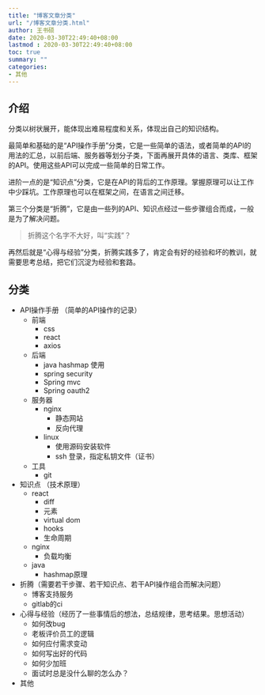 ```yaml
---
title: "博客文章分类"
url: "/博客文章分类.html"
author: 王书硕
date: 2020-03-30T22:49:40+08:00
lastmod : 2020-03-30T22:49:40+08:00
toc: true
summary: ""
categories:
- 其他
---
```


## 介绍

分类以树状展开，能体现出难易程度和关系，体现出自己的知识结构。

最简单和基础的是“API操作手册”分类，它是一些简单的语法，或者简单的API的用法的汇总，以前后端、服务器等划分子类，下面再展开具体的语言、类库、框架的API。使用这些API可以完成一些简单的日常工作。

进阶一点的是“知识点”分类，它是在API的背后的工作原理。掌握原理可以让工作中少踩坑。工作原理也可以在框架之间，在语言之间迁移。

第三个分类是“折腾”，它是由一些列的API、知识点经过一些步骤组合而成，一般是为了解决问题。

> 折腾这个名字不大好，叫“实践”？

再然后就是“心得与经验”分类，折腾实践多了，肯定会有好的经验和坏的教训，就需要思考总结，把它们沉淀为经验和套路。

## 分类

- API操作手册 （简单的API操作的记录）
	- 前端
		- css
		- react
		- axios
	- 后端
		- java hashmap 使用
		- spring security
		- Spring mvc
		- Spring oauth2
	- 服务器
		- nginx
			- 静态网站
			- 反向代理
		- linux
			- 使用源码安装软件
			- ssh 登录，指定私钥文件（证书）
	- 工具
		- git
- 知识点 （技术原理）
	- react
		- diff
		- 元素
		- virtual dom
		- hooks
		- 生命周期
	- nginx
		- 负载均衡
	- java
		- hashmap原理
- 折腾（需要若干步骤、若干知识点、若干API操作组合而解决问题）
	- 博客支持服务
	- gitlab的ci
- 心得与经验（经历了一些事情后的想法，总结规律，思考结果。思想活动）
	- 如何改bug
	- 老板评价员工的逻辑
	- 如何应付需求变动
	- 如何写出好的代码
	- 如何少加班
	- 面试时总是没什么聊的怎么办？
- 其他